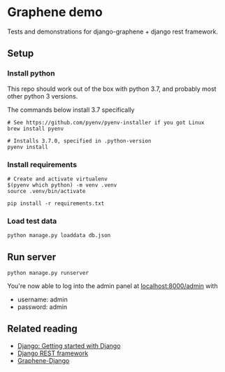 # Graphene demo

Tests and demonstrations for django-graphene + django rest framework.

## Setup

### Install python
This repo should work out of the box with python 3.7, and probably most other python 3 versions.

The commands below install 3.7 specifically
```
# See https://github.com/pyenv/pyenv-installer if you got Linux
brew install pyenv

# Installs 3.7.0, specified in .python-version
pyenv install
```

### Install requirements
```
# Create and activate virtualenv
$(pyenv which python) -m venv .venv
source .venv/bin/activate

pip install -r requirements.txt
```

### Load test data
```
python manage.py loaddata db.json
```

## Run server
```
python manage.py runserver
```
You're now able to log into the admin panel at 
[localhost:8000/admin](http://localhost:8000/admin) with 

- username: admin
- password: admin


## Related reading
- [Django: Getting started with Django](https://www.djangoproject.com/start/)
- [Django REST framework](https://www.django-rest-framework.org/)
- [Graphene-Django](https://docs.graphene-python.org/projects/django/en/latest/)
